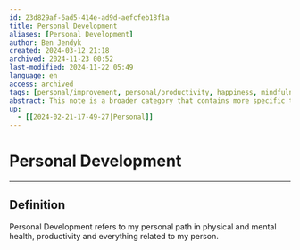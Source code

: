 ```yaml
---
id: 23d829af-6ad5-414e-ad9d-aefcfeb18f1a
title: Personal Development
aliases: [Personal Development]
author: Ben Jendyk
created: 2024-03-12 21:18
archived: 2024-11-23 00:52
last-modified: 2024-11-22 05:49
language: en
access: archived
tags: [personal/improvement, personal/productivity, happiness, mindfulness, access/archived]
abstract: This note is a broader category that contains more specific topics on everything related to the path of my personal development, that includes physical and mental health, personal productivity, time management, and so on.
up:
  - [[2024-02-21-17-49-27|Personal]]
---
```


# Personal Development

---

## Definition

Personal Development refers to my personal path in physical and mental health, productivity and everything related to my person.
